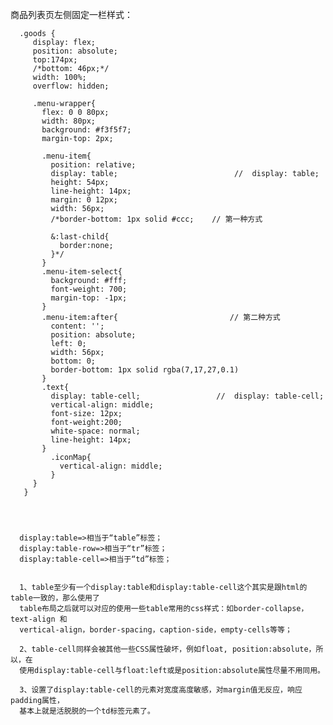    商品列表页左侧固定一栏样式：
   
      .goods {
         display: flex; 
         position: absolute;
         top:174px;
         /*bottom: 46px;*/
         width: 100%;
         overflow: hidden;

         .menu-wrapper{
           flex: 0 0 80px;
           width: 80px;
           background: #f3f5f7;
           margin-top: 2px;

           .menu-item{
             position: relative;
             display: table;                          //  display: table;
             height: 54px;
             line-height: 14px;
             margin: 0 12px;
             width: 56px;
             /*border-bottom: 1px solid #ccc;    // 第一种方式

             &:last-child{
               border:none;
             }*/
           }
           .menu-item-select{
             background: #fff;
             font-weight: 700;
             margin-top: -1px;
           }
           .menu-item:after{                         // 第二种方式
             content: '';
             position: absolute;
             left: 0;
             width: 56px;
             bottom: 0;
             border-bottom: 1px solid rgba(7,17,27,0.1)
           }
           .text{
             display: table-cell;                 //  display: table-cell; 
             vertical-align: middle;
             font-size: 12px;
             font-weight:200;
             white-space: normal;
             line-height: 14px;
           }
             .iconMap{
               vertical-align: middle;
             }
         }
       }




      display:table=>相当于“table”标签； 
      display:table-row=>相当于“tr”标签； 
      display:table-cell=>相当于“td”标签；


      1、table至少有一个display:table和display:table-cell这个其实是跟html的table一致的，那么使用了
      table布局之后就可以对应的使用一些table常用的css样式：如border-collapse，text-align 和 
      vertical-align，border-spacing，caption-side，empty-cells等等；

      2、table-cell同样会被其他一些CSS属性破坏，例如float, position:absolute，所以，在
      使用display:table-cell与float:left或是position:absolute属性尽量不用同用。

      3、设置了display:table-cell的元素对宽度高度敏感，对margin值无反应，响应padding属性，
      基本上就是活脱脱的一个td标签元素了。
